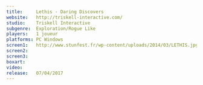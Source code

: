 ```yaml
---
title:     Lethis - Daring Discovers
website:   http://triskell-interactive.com/
studio:    Triskell Interactive
subgenre:  Exploration/Rogue Like
players:   1 joueur
platforms: PC Windows
screen1:   http://www.stunfest.fr/wp-content/uploads/2014/03/LETHIS.jpg
screen2:
screen3:
boxart:
video:
release:   07/04/2017
---
```

